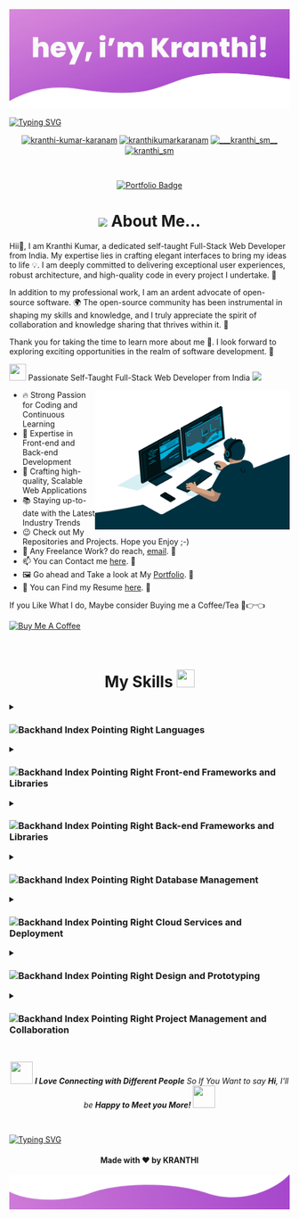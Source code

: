 <img src="https://raw.githubusercontent.com/kranthikumarkaranam/kranthikumarkaranam/main/Hero%20Section.jpg" width="auto" height="auto">

[![Typing SVG](https://readme-typing-svg.demolab.com?font=poppins&weight=900&size=35&pause=1000&center=true&width=1000&height=100&lines=Hello+there!+%F0%9F%91%8B+My+name+is+Kranthi+Kumar;I'm+a+Full-Stack+Developer+%F0%9F%91%A8%E2%80%8D%F0%9F%92%BB;Feel+free+to+get+in+touch+with+me+anytime+%F0%9F%93%AB;It's+nice+to+meet+you+%F0%9F%98%8A;I'm+here+to+assist+you+in+any+way+I+can+%F0%9F%A4%9D)](https://git.io/typing-svg)

<!-- [![Typing SVG](https://readme-typing-svg.demolab.com?font=poppins&weight=900&size=30&pause=1000&center=true&width=1000&height=100&lines=Thanks+for+visiting+my+profile!+%F0%9F%99%8F;Come+back+soon...+%F0%9F%91%80)](https://git.io/typing-svg) -->

<p align="center">
<a href="https://linkedin.com/in/kranthi-kumar-karanam" target="blank"><img align="center" src="https://raw.githubusercontent.com/rahuldkjain/github-profile-readme-generator/master/src/images/icons/Social/linked-in-alt.svg" alt="kranthi-kumar-karanam" height="30" width="40" /></a>
<a href="https://fb.com/kranthikumarkaranam" target="blank"><img align="center" src="https://raw.githubusercontent.com/rahuldkjain/github-profile-readme-generator/master/src/images/icons/Social/facebook.svg" alt="kranthikumarkaranam" height="30" width="40" /></a>
<a href="https://instagram.com/___kranthi_sm__" target="blank"><img align="center" src="https://raw.githubusercontent.com/rahuldkjain/github-profile-readme-generator/master/src/images/icons/Social/instagram.svg" alt="___kranthi_sm__" height="30" width="40" /></a>
<a href="https://twitter.com/kranthi_sm" target="blank"><img align="center" src="https://raw.githubusercontent.com/rahuldkjain/github-profile-readme-generator/master/src/images/icons/Social/twitter.svg" alt="kranthi_sm" height="30" width="40" /></a>
  
</p>

<br>

<!-- <p align="center">
  <a href="https://visitcount.itsvg.in" target="_blank">
    <img src="https://visitcount.itsvg.in/api?id=kranthikumarkaranam&icon=0&color=0" alt="Profile Views" />
  </a>
</p> -->

<p align="center">
<!--   <a href="mailto:2019271@iiitdmj.ac.in" target="_blank">
    <img src="https://img.shields.io/badge/-2019271@iiitdmj.ac.in-c14438?style=flat&logo=Gmail&logoColor=white&link=mailto:2019271@iiitdmj.ac.in" alt="Gmail Badge" />
  </a> -->
  <a href="https://kranthi-kumar.netlify.app//" target="_blank">
    <img src="https://img.shields.io/badge/Portfolio-%23000000.svg?style=for-the-badge&logo=aboutdotme&logoColor=00A98F" alt="Portfolio Badge" />
  </a>
</p>

<!-- <br> -->

<h1 align="center"><img src="https://media.giphy.com/media/hvRJCLFzcasrR4ia7z/giphy.gif" width="40"> About Me... </h1>


Hii👋, I am Kranthi Kumar, a dedicated self-taught Full-Stack Web Developer from India. My expertise lies in crafting elegant interfaces to bring my ideas to life 💡. I am deeply committed to delivering exceptional user experiences, robust architecture, and high-quality code in every project I undertake. 🚀

In addition to my professional work, I am an ardent advocate of open-source software. 🌍 The open-source community has been instrumental in shaping my skills and knowledge, and I truly appreciate the spirit of collaboration and knowledge sharing that thrives within it. 🤝

Thank you for taking the time to learn more about me 🙏. I look forward to exploring exciting opportunities in the realm of software development. 💼

<p> <img src = "https://raw.githubusercontent.com/rahulbanerjee26/githubProfileReadmeGenerator/main/gifs/needABreak.gif" width = 30 height= 30> Passionate Self-Taught Full-Stack Web Developer from India <img src="https://media.giphy.com/media/WUlplcMpOCEmTGBtBW/giphy.gif" width="40"> 
</p>
    <img align="right" alt="GIF" src="https://raw.githubusercontent.com/kranthikumarkaranam/kranthikumarkaranam/main/Hero-2.gif" width="350" height="250" />

- 🔥 Strong Passion for Coding and Continuous Learning
- 💼 Expertise in Front-end and Back-end Development
- 🚀 Crafting high-quality, Scalable Web Applications
- 📚 Staying up-to-date with the Latest Industry Trends
- 😉 Check out My Repositories and Projects. Hope you Enjoy ;-)
- 💼 Any Freelance Work? do reach, [email](mailto:2019271@iiitdmj.ac.in). 🔗
- 📫 You can Contact me [here](mailto:2019271@iiitdmj.ac.in). 🔗
- 🖼️ Go ahead and Take a look at My [Portfolio](https://kranthi-kumar.netlify.app/). 🔗
- 📄 You can Find my Resume [here](https://drive.google.com/file/d/1hesjkak0pH04uo4s5px5j-IqV4NAl8m0/view?usp=sharing). 🔗
<p>If you Like What I do, Maybe consider Buying me a Coffee/Tea 🥺👉👈</p>
<a href="https://www.buymeacoffee.com" target="_blank"><img src="https://cdn.buymeacoffee.com/buttons/v2/default-red.png" alt="Buy Me A Coffee" width="150" ></a>
</p>

<br>

<h1 align="center"> My Skills <img src = "https://raw.githubusercontent.com/rahulbanerjee26/githubProfileReadmeGenerator/main/gifs/code.gif" width = 32px height=32px> </h1>

<details>
<summary><h3><img src="https://raw.githubusercontent.com/Tarikul-Islam-Anik/Animated-Fluent-Emojis/master/Emojis/Hand%20gestures/Backhand%20Index%20Pointing%20Right.png" alt="Backhand Index Pointing Right" width="23" height="20" /> Languages</h3></summary>

<h4><img src="https://raw.githubusercontent.com/Tarikul-Islam-Anik/Animated-Fluent-Emojis/master/Emojis/Hand%20gestures/Sign%20of%20the%20Horns%20Medium-Light%20Skin%20Tone.png" alt="Sign of the Horns Medium-Light Skin Tone" width="21" height="18" /> Programming Languages</h4>

![Python](https://img.shields.io/badge/python-3670A0?style=for-the-badge&logo=python&logoColor=ffdd54)
![C++](https://img.shields.io/badge/C++-00599C?style=for-the-badge&logo=c%2B%2B&logoColor=white)
![Java](https://img.shields.io/badge/Java-ED8B00?style=for-the-badge&logo=openjdk&logoColor=white)
![PHP](https://img.shields.io/badge/PHP-777BB4?style=for-the-badge&logo=PHP&logoColor=white)

<h4><img src="https://raw.githubusercontent.com/Tarikul-Islam-Anik/Animated-Fluent-Emojis/master/Emojis/Hand%20gestures/Sign%20of%20the%20Horns%20Medium-Light%20Skin%20Tone.png" alt="Sign of the Horns Medium-Light Skin Tone" width="21" height="18" /> Web Development Languages</h4>
  
![HTML5](https://img.shields.io/badge/HTML5-E34F26?style=for-the-badge&logo=html5&logoColor=white)
![CSS3](https://img.shields.io/badge/CSS3-1572B6?style=for-the-badge&logo=css3&logoColor=white)
![ES6+ JavaScript](https://img.shields.io/badge/ES6+_JavaScript-323330?style=for-the-badge&logo=javascript&logoColor=F7DF1E)
![TypeScript](https://img.shields.io/badge/TypeScript-3178C6?style=for-the-badge&logo=typescript&logoColor=white)
![GraphQL](https://img.shields.io/badge/GraphQL-E10098?style=for-the-badge&logo=GraphQL&logoColor=white)

</details>

<details>
<summary><h3><img src="https://raw.githubusercontent.com/Tarikul-Islam-Anik/Animated-Fluent-Emojis/master/Emojis/Hand%20gestures/Backhand%20Index%20Pointing%20Right.png" alt="Backhand Index Pointing Right" width="23" height="20" /> Front-end Frameworks and Libraries</h3></summary>

<h4><img src="https://raw.githubusercontent.com/Tarikul-Islam-Anik/Animated-Fluent-Emojis/master/Emojis/Hand%20gestures/Sign%20of%20the%20Horns%20Medium-Light%20Skin%20Tone.png" alt="Sign of the Horns Medium-Light Skin Tone" width="21" height="18" /> CSS Frameworks and Libraries</h4>

![Bootstrap](https://img.shields.io/badge/Bootstrap-7952B3?style=for-the-badge&logo=bootstrap&logoColor=white)
![TypeScript](https://img.shields.io/badge/TypeScript-3178C6?style=for-the-badge&logo=typescript&logoColor=white)
![TailwindCSS](https://img.shields.io/badge/TailwindCSS-06B6D4?style=for-the-badge&logo=tailwind-css&logoColor=61DAFB)

<h4><img src="https://raw.githubusercontent.com/Tarikul-Islam-Anik/Animated-Fluent-Emojis/master/Emojis/Hand%20gestures/Sign%20of%20the%20Horns%20Medium-Light%20Skin%20Tone.png" alt="Sign of the Horns Medium-Light Skin Tone" width="21" height="18" /> JavaScript Frameworks and Libraries</h4>


![React](https://img.shields.io/badge/React-20232a?style=for-the-badge&logo=React&logoColor=61DAFB)
![Next JS](https://img.shields.io/badge/Next_JS-black?style=for-the-badge&logo=next.js&logoColor=white)
![React Router](https://img.shields.io/badge/React_Router-CA4245?style=for-the-badge&logo=react-router&logoColor=white)
![Redux](https://img.shields.io/badge/Redux-764ABC?style=for-the-badge&logo=redux&logoColor=white)
![Styled Components](https://img.shields.io/badge/styled--components-DB7093?style=for-the-badge&logo=styled-components&logoColor=white)
![Material UI](https://img.shields.io/badge/Material_UI-000000?style=for-the-badge&logo=mui&logoColor=#007FFF)
![Chakra UI](https://img.shields.io/badge/Chakra_UI-319795?style=for-the-badge&logo=chakraui&logoColor=white)
![Chart.js](https://img.shields.io/badge/Chart.js-FF6384?style=for-the-badge&logo=Chart.js&logoColor=white)
![jquery](https://img.shields.io/badge/jquery-0769AD?style=for-the-badge&logo=jquery&logoColor=white)
  
</details>

<details>
<summary><h3><img src="https://raw.githubusercontent.com/Tarikul-Islam-Anik/Animated-Fluent-Emojis/master/Emojis/Hand%20gestures/Backhand%20Index%20Pointing%20Right.png" alt="Backhand Index Pointing Right" width="23" height="20" /> Back-end Frameworks and Libraries</h3></summary>

<h4><img src="https://raw.githubusercontent.com/Tarikul-Islam-Anik/Animated-Fluent-Emojis/master/Emojis/Hand%20gestures/Sign%20of%20the%20Horns%20Medium-Light%20Skin%20Tone.png" alt="Sign of the Horns Medium-Light Skin Tone" width="21" height="18" /> JavaScript Frameworks and Libraries</h4>


![NodeJS](https://img.shields.io/badge/node.js-339933?style=for-the-badge&logo=node.js&logoColor=white)
![Express.js](https://img.shields.io/badge/Express.js-404d59?style=for-the-badge&logo=express&logoColor=61DAFB)

<h4><img src="https://raw.githubusercontent.com/Tarikul-Islam-Anik/Animated-Fluent-Emojis/master/Emojis/Hand%20gestures/Sign%20of%20the%20Horns%20Medium-Light%20Skin%20Tone.png" alt="Sign of the Horns Medium-Light Skin Tone" width="21" height="18" /> Python Frameworks and Libraries</h4>
  
![Django](https://img.shields.io/badge/Django-092E20?style=for-the-badge&logo=django&logoColor=white)

</details>

<details>
<summary><h3><img src="https://raw.githubusercontent.com/Tarikul-Islam-Anik/Animated-Fluent-Emojis/master/Emojis/Hand%20gestures/Backhand%20Index%20Pointing%20Right.png" alt="Backhand Index Pointing Right" width="23" height="20" /> Database Management</h3></summary>

<h4><img src="https://raw.githubusercontent.com/Tarikul-Islam-Anik/Animated-Fluent-Emojis/master/Emojis/Hand%20gestures/Sign%20of%20the%20Horns%20Medium-Light%20Skin%20Tone.png" alt="Sign of the Horns Medium-Light Skin Tone" width="21" height="18" /> Relational Databases</h4>

![MySQL](https://img.shields.io/badge/MySQL-4479A1?style=for-the-badge&logo=mysql&logoColor=white)
![PostgreSQL](https://img.shields.io/badge/PostgreSQL-4169E1?style=for-the-badge&logo=postgresql&logoColor=white)

<h4><img src="https://raw.githubusercontent.com/Tarikul-Islam-Anik/Animated-Fluent-Emojis/master/Emojis/Hand%20gestures/Sign%20of%20the%20Horns%20Medium-Light%20Skin%20Tone.png" alt="Sign of the Horns Medium-Light Skin Tone" width="21" height="18" /> NoSQL Databases</h4>
  
![MongoDB](https://img.shields.io/badge/MongoDB-47A248?style=for-the-badge&logo=MongoDB&logoColor=white)

<h4><img src="https://raw.githubusercontent.com/Tarikul-Islam-Anik/Animated-Fluent-Emojis/master/Emojis/Hand%20gestures/Sign%20of%20the%20Horns%20Medium-Light%20Skin%20Tone.png" alt="Sign of the Horns Medium-Light Skin Tone" width="21" height="18" /> Database-as-a-Service (DBaaS)</h4>
  
![Supabase](https://img.shields.io/badge/Supabase-3FCF8E?style=for-the-badge&logo=supabase&logoColor=white)

<h4><img src="https://raw.githubusercontent.com/Tarikul-Islam-Anik/Animated-Fluent-Emojis/master/Emojis/Hand%20gestures/Sign%20of%20the%20Horns%20Medium-Light%20Skin%20Tone.png" alt="Sign of the Horns Medium-Light Skin Tone" width="21" height="18" /> Database Management Tools</h4>
  
![phpmyadmin](https://img.shields.io/badge/phpmyadmin-6C78AF?style=for-the-badge&logo=phpmyadmin&logoColor=white)

</details>

<details>
<summary><h3><img src="https://raw.githubusercontent.com/Tarikul-Islam-Anik/Animated-Fluent-Emojis/master/Emojis/Hand%20gestures/Backhand%20Index%20Pointing%20Right.png" alt="Backhand Index Pointing Right" width="23" height="20" /> Cloud Services and Deployment</h3></summary>

<h4><img src="https://raw.githubusercontent.com/Tarikul-Islam-Anik/Animated-Fluent-Emojis/master/Emojis/Hand%20gestures/Sign%20of%20the%20Horns%20Medium-Light%20Skin%20Tone.png" alt="Sign of the Horns Medium-Light Skin Tone" width="21" height="18" /> Cloud Computing Services</h4>

![Amazon AWS](https://img.shields.io/badge/Amazon_AWS-232F3E?style=for-the-badge&logo=amazon-aws&logoColor=white)
![Google Cloud](https://img.shields.io/badge/Google_Cloud-4285F4?style=for-the-badge&logo=google-cloud&logoColor=white)
![Microsoft Azure](https://img.shields.io/badge/microsoft%20azure-0078D4?style=for-the-badge&logo=microsoft-azure&logoColor=white)
![Firebase](https://img.shields.io/badge/Firebase-039BE5?style=for-the-badge&logo=Firebase&logoColor=FFCA28)

<h4><img src="https://raw.githubusercontent.com/Tarikul-Islam-Anik/Animated-Fluent-Emojis/master/Emojis/Hand%20gestures/Sign%20of%20the%20Horns%20Medium-Light%20Skin%20Tone.png" alt="Sign of the Horns Medium-Light Skin Tone" width="21" height="18" /> Hosting</h4>
  
![Netlify](https://img.shields.io/badge/Netlify-000000?style=for-the-badge&logo=Netlify&logoColor=00C7B7)
![Vercel](https://img.shields.io/badge/Vercel-000000?style=for-the-badge&logo=Vercel&logoColor=white)

<h4><img src="https://raw.githubusercontent.com/Tarikul-Islam-Anik/Animated-Fluent-Emojis/master/Emojis/Hand%20gestures/Sign%20of%20the%20Horns%20Medium-Light%20Skin%20Tone.png" alt="Sign of the Horns Medium-Light Skin Tone" width="21" height="18" /> Infrastructure Management Tools</h4>
  
![Docker](https://img.shields.io/badge/Docker-2496ED?style=for-the-badge&logo=docker&logoColor=white)
![Terraform](https://img.shields.io/badge/Terraform-7B42BC?style=for-the-badge&logo=Terraform&logoColor=white)

</details>

<details>
<summary><h3><img src="https://raw.githubusercontent.com/Tarikul-Islam-Anik/Animated-Fluent-Emojis/master/Emojis/Hand%20gestures/Backhand%20Index%20Pointing%20Right.png" alt="Backhand Index Pointing Right" width="23" height="20" /> Design and Prototyping</h3></summary>

<h4><img src="https://raw.githubusercontent.com/Tarikul-Islam-Anik/Animated-Fluent-Emojis/master/Emojis/Hand%20gestures/Sign%20of%20the%20Horns%20Medium-Light%20Skin%20Tone.png" alt="Sign of the Horns Medium-Light Skin Tone" width="21" height="18" /> Image Editing Software</h4>

![Adobe Photoshop](https://img.shields.io/badge/Adobe_Photoshop-31A8FF?style=for-the-badge&logo=Adobe%20Photoshop&logoColor=black)
![Adobe Lightroom](https://img.shields.io/badge/Adobe_Lightroom-31A8FF?style=for-the-badge&logo=Adobe%20Lightroom&logoColor=black)

<h4><img src="https://raw.githubusercontent.com/Tarikul-Islam-Anik/Animated-Fluent-Emojis/master/Emojis/Hand%20gestures/Sign%20of%20the%20Horns%20Medium-Light%20Skin%20Tone.png" alt="Sign of the Horns Medium-Light Skin Tone" width="21" height="18" /> Design and Prototyping Tools</h4>
  
![Adobe XD](https://img.shields.io/badge/Adobe_XD-470137?style=for-the-badge&logo=Adobe%20XD&logoColor=FF61F6)
![Figma](https://img.shields.io/badge/Figma-F24E1E?style=for-the-badge&logo=Figma&logoColor=white)
![Sketch](https://img.shields.io/badge/Sketch-F7B500?style=for-the-badge&logo=Sketch&logoColor=black)

<h4><img src="https://raw.githubusercontent.com/Tarikul-Islam-Anik/Animated-Fluent-Emojis/master/Emojis/Hand%20gestures/Sign%20of%20the%20Horns%20Medium-Light%20Skin%20Tone.png" alt="Sign of the Horns Medium-Light Skin Tone" width="21" height="18" /> Design Community Platforms</h4>
  
![Dribbble](https://img.shields.io/badge/Dribbble-EA4C89?style=for-the-badge&logo=Dribbble&logoColor=white)

</details>

<details>
<summary><h3><img src="https://raw.githubusercontent.com/Tarikul-Islam-Anik/Animated-Fluent-Emojis/master/Emojis/Hand%20gestures/Backhand%20Index%20Pointing%20Right.png" alt="Backhand Index Pointing Right" width="23" height="20" /> Project Management and Collaboration</h3></summary>

<h4><img src="https://raw.githubusercontent.com/Tarikul-Islam-Anik/Animated-Fluent-Emojis/master/Emojis/Hand%20gestures/Sign%20of%20the%20Horns%20Medium-Light%20Skin%20Tone.png" alt="Sign of the Horns Medium-Light Skin Tone" width="21" height="18" /> Project Management Tools</h4>

![Jira](https://img.shields.io/badge/Jira-0052CC?style=for-the-badge&logo=Jira&logoColor=white)
![Trello](https://img.shields.io/badge/Trello-026AA7?style=for-the-badge&logo=Trello&logoColor=white)

<h4><img src="https://raw.githubusercontent.com/Tarikul-Islam-Anik/Animated-Fluent-Emojis/master/Emojis/Hand%20gestures/Sign%20of%20the%20Horns%20Medium-Light%20Skin%20Tone.png" alt="Sign of the Horns Medium-Light Skin Tone" width="21" height="18" /> Collaboration Tools</h4>
  
![Notion](https://img.shields.io/badge/Notion-000000?style=for-the-badge&logo=Notion&logoColor=white)

</details>
<br>

<p align="center"><img src="https://media.giphy.com/media/LnQjpWaON8nhr21vNW/giphy.gif" width="40
" height="40"> <em><b>I Love Connecting with Different People</b> So If You Want to say <b>Hi</b>, I'll be <b>Happy to Meet you More!</b> <img src="https://media.giphy.com/media/LnQjpWaON8nhr21vNW/giphy.gif" width="40
" height="40"></em></p>

<br>

[![Typing SVG](https://readme-typing-svg.demolab.com?font=poppins&weight=900&size=30&pause=1000&center=true&width=1000&height=100&lines=Thanks+for+visiting+my+profile!+%F0%9F%99%8F;Come+back+soon...+%F0%9F%91%80)](https://git.io/typing-svg)

<h4 align="center">Made with ❤️ by KRANTHI</h4>

<img src="https://raw.githubusercontent.com/kranthikumarkaranam/kranthikumarkaranam/main/Footer%20Section.png" width="auto" height="auto">
